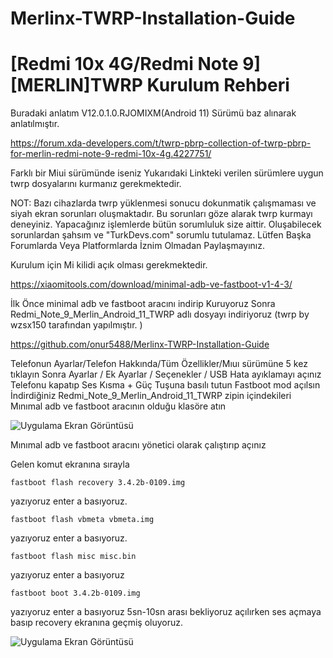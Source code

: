 # Merlinx-TWRP-Installation-Guide

# [Redmi 10x 4G/Redmi Note 9][MERLIN]TWRP Kurulum Rehberi


Buradaki anlatım V12.0.1.0.RJOMIXM(Android 11) Sürümü baz alınarak anlatılmıştır.

https://forum.xda-developers.com/t/twrp-pbrp-collection-of-twrp-pbrp-for-merlin-redmi-note-9-redmi-10x-4g.4227751/

Farklı bir Miui sürümünde iseniz
Yukarıdaki Linkteki verilen sürümlere uygun twrp dosyalarını kurmanız gerekmektedir.

NOT: Bazı cihazlarda twrp yüklenmesi sonucu dokunmatik çalışmaması ve siyah ekran sorunları oluşmaktadır. Bu sorunları göze alarak twrp kurmayı deneyiniz.
Yapacağınız işlemlerde bütün sorumluluk size aittir. Oluşabilecek sorunlardan şahsım ve "TurkDevs.com" sorumlu tutulamaz.
Lütfen Başka Forumlarda Veya Platformlarda İznim Olmadan Paylaşmayınız.

Kurulum için Mi kilidi açık olması gerekmektedir.


https://xiaomitools.com/download/minimal-adb-ve-fastboot-v1-4-3/

İlk Önce minimal adb ve fastboot aracını indirip Kuruyoruz
Sonra Redmi_Note_9_Merlin_Android_11_TWRP adlı dosyayı indiriyoruz (twrp by wzsx150 tarafından yapılmıştır. )

https://github.com/onur5488/Merlinx-TWRP-Installation-Guide

Telefonun Ayarlar/Telefon Hakkında/Tüm Özellikler/Mıuı sürümüne 5 kez tıklayın
Sonra Ayarlar / Ek Ayarlar / Seçenekler / USB Hata ayıklamayı açınız
Telefonu kapatıp Ses Kısma + Güç Tuşuna basılı tutun Fastboot mod açılsın
İndirdiğiniz Redmi_Note_9_Merlin_Android_11_TWRP zipin içindekileri Mınımal adb ve fastboot aracının olduğu klasöre atın

![Uygulama Ekran Görüntüsü](https://i.hizliresim.com/l3o60nd.PNG)

Mınımal adb ve fastboot aracını yönetici olarak çalıştırıp açınız

Gelen komut ekranına sırayla

```
fastboot flash recovery 3.4.2b-0109.img

```
yazıyoruz enter a basıyoruz.

```
fastboot flash vbmeta vbmeta.img 

```
yazıyoruz enter a basıyoruz.

```
fastboot flash misc misc.bin 

```
yazıyoruz enter a basıyoruz

```
fastboot boot 3.4.2b-0109.img 

```


yazıyoruz enter a basıyoruz 5sn-10sn arası bekliyoruz açılırken ses açmaya basıp recovery ekranına geçmiş oluyoruz.

![Uygulama Ekran Görüntüsü](https://i.hizliresim.com/iu8wpfu.png)
